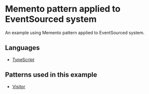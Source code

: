 Memento pattern applied to EventSourced system
===============================================

An example using Memento pattern applied to EventSourced
system.

## Languages

- [TypeScript](typescript)

## Patterns used in this example

- [Visitor](/design-patterns/behavioral/memento)
